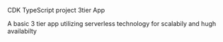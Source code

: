 CDK TypeScript project 3tier App

A basic 3 tier app utilizing serverless technology for scalabily and hugh availabilty 

